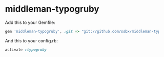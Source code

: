 middleman-typogruby
===================

Add this to your Gemfile:
```rb
gem 'middleman-typogruby', :git => "git://github.com/ssbx/middleman-typogruby.git"
```

And this to your config.rb:
```rb
activate :typogruby
```
